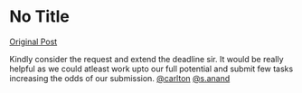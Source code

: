 # No Title

[Original Post](https://discourse.onlinedegree.iitm.ac.in/t/166866/14)

<p>Kindly consider the request and extend the deadline sir. It would be really helpful as we could atleast work upto our full potential and submit few tasks increasing the odds of our submission. <a class="mention" href="/u/carlton">@carlton</a> <a class="mention" href="/u/s.anand">@s.anand</a></p>